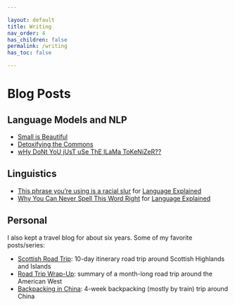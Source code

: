 ```yaml
---

layout: default
title: Writing
nav_order: 4
has_children: false
permalink: /writing
has_toc: false

---
```


# Blog Posts

## Language Models and NLP

*  [Small is Beautiful](https://substack.com/home/post/p-152665466)
*  [Detoxifying the Commons](https://huggingface.co/blog/catherinearnett/toxic-commons)
*  [wHy DoNt YoU jUsT uSe ThE lLaMa ToKeNiZeR??](https://huggingface.co/blog/catherinearnett/dangers-of-tokenizer-recycling)

## Linguistics

*  [This phrase you’re using is a racial slur](https://medium.com/language-explained/this-phrase-youre-using-has-a-harmful-other-meaning-4a1427b26a14) for [Language Explained](https://medium.com/language-explained/)
*  [Why You Can Never Spell This Word Right](https://medium.com/language-explained/why-you-can-never-spell-this-word-right-7f21cd64f32a) for [Language Explained](https://medium.com/language-explained/)

## Personal

I also kept a travel blog for about six years. Some of my favorite posts/series:

*  [Scottish Road Trip](https://catherinearnett.com/highlands-and-islands-scottish-road-trip/): 10-day itinerary road trip around Scottish Highlands and Islands
*  [Road Trip Wrap-Up](https://catherinearnett.com/road-trip-wrap-up/): summary of a month-long road trip around the American West
*  [Backpacking in China](https://catherinearnett.com/backpacking-around-china/): 4-week backpacking (mostly by train) trip around China
